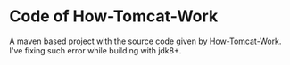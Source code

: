 # Code of How-Tomcat-Work

A maven based project with the source code given by [How-Tomcat-Work](https://brainysoftware.com/book/9780975212806). I've fixing such error while building with jdk8+.